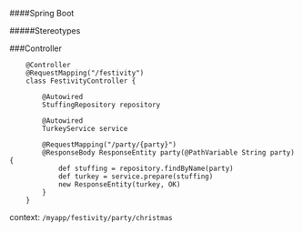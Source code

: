 ####Spring Boot

#####Stereotypes

###Controller

```
	@Controller
	@RequestMapping("/festivity")
	class FestivityController {

		@Autowired
		StuffingRepository repository

		@Autowired
		TurkeyService service

		@RequestMapping("/party/{party}")
		@ResponseBody ResponseEntity party(@PathVariable String party){
			def stuffing = repository.findByName(party)
			def turkey = service.prepare(stuffing)
			new ResponseEntity(turkey, OK)
		}
	}

```

context: `/myapp/festivity/party/christmas`
